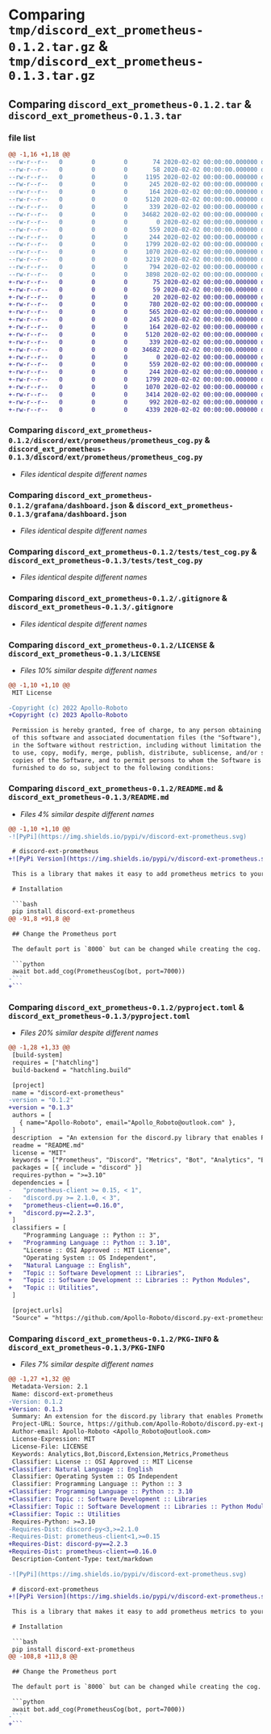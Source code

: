 # Comparing `tmp/discord_ext_prometheus-0.1.2.tar.gz` & `tmp/discord_ext_prometheus-0.1.3.tar.gz`

## Comparing `discord_ext_prometheus-0.1.2.tar` & `discord_ext_prometheus-0.1.3.tar`

### file list

```diff
@@ -1,16 +1,18 @@
--rw-r--r--   0        0        0       74 2020-02-02 00:00:00.000000 discord_ext_prometheus-0.1.2/.pylintrc
--rw-r--r--   0        0        0       58 2020-02-02 00:00:00.000000 discord_ext_prometheus-0.1.2/requirements.txt
--rw-r--r--   0        0        0     1195 2020-02-02 00:00:00.000000 discord_ext_prometheus-0.1.2/.github/workflows/main.yml
--rw-r--r--   0        0        0      245 2020-02-02 00:00:00.000000 discord_ext_prometheus-0.1.2/.vscode/settings.json
--rw-r--r--   0        0        0      164 2020-02-02 00:00:00.000000 discord_ext_prometheus-0.1.2/discord/ext/prometheus/__init__.py
--rw-r--r--   0        0        0     5120 2020-02-02 00:00:00.000000 discord_ext_prometheus-0.1.2/discord/ext/prometheus/prometheus_cog.py
--rw-r--r--   0        0        0      339 2020-02-02 00:00:00.000000 discord_ext_prometheus-0.1.2/discord/ext/prometheus/prometheus_logging_handler.py
--rw-r--r--   0        0        0    34682 2020-02-02 00:00:00.000000 discord_ext_prometheus-0.1.2/grafana/dashboard.json
--rw-r--r--   0        0        0        0 2020-02-02 00:00:00.000000 discord_ext_prometheus-0.1.2/tests/__init__.py
--rw-r--r--   0        0        0      559 2020-02-02 00:00:00.000000 discord_ext_prometheus-0.1.2/tests/test_cog.py
--rw-r--r--   0        0        0      244 2020-02-02 00:00:00.000000 discord_ext_prometheus-0.1.2/tests/test_logging.py
--rw-r--r--   0        0        0     1799 2020-02-02 00:00:00.000000 discord_ext_prometheus-0.1.2/.gitignore
--rw-r--r--   0        0        0     1070 2020-02-02 00:00:00.000000 discord_ext_prometheus-0.1.2/LICENSE
--rw-r--r--   0        0        0     3219 2020-02-02 00:00:00.000000 discord_ext_prometheus-0.1.2/README.md
--rw-r--r--   0        0        0      794 2020-02-02 00:00:00.000000 discord_ext_prometheus-0.1.2/pyproject.toml
--rw-r--r--   0        0        0     3898 2020-02-02 00:00:00.000000 discord_ext_prometheus-0.1.2/PKG-INFO
+-rw-r--r--   0        0        0       75 2020-02-02 00:00:00.000000 discord_ext_prometheus-0.1.3/.pylintrc
+-rw-r--r--   0        0        0       59 2020-02-02 00:00:00.000000 discord_ext_prometheus-0.1.3/requirements.txt
+-rw-r--r--   0        0        0       20 2020-02-02 00:00:00.000000 discord_ext_prometheus-0.1.3/.github/FUNDING.yml
+-rw-r--r--   0        0        0      780 2020-02-02 00:00:00.000000 discord_ext_prometheus-0.1.3/.github/workflows/build.yml
+-rw-r--r--   0        0        0      565 2020-02-02 00:00:00.000000 discord_ext_prometheus-0.1.3/.github/workflows/publish.yml
+-rw-r--r--   0        0        0      245 2020-02-02 00:00:00.000000 discord_ext_prometheus-0.1.3/.vscode/settings.json
+-rw-r--r--   0        0        0      164 2020-02-02 00:00:00.000000 discord_ext_prometheus-0.1.3/discord/ext/prometheus/__init__.py
+-rw-r--r--   0        0        0     5120 2020-02-02 00:00:00.000000 discord_ext_prometheus-0.1.3/discord/ext/prometheus/prometheus_cog.py
+-rw-r--r--   0        0        0      339 2020-02-02 00:00:00.000000 discord_ext_prometheus-0.1.3/discord/ext/prometheus/prometheus_logging_handler.py
+-rw-r--r--   0        0        0    34682 2020-02-02 00:00:00.000000 discord_ext_prometheus-0.1.3/grafana/dashboard.json
+-rw-r--r--   0        0        0        0 2020-02-02 00:00:00.000000 discord_ext_prometheus-0.1.3/tests/__init__.py
+-rw-r--r--   0        0        0      559 2020-02-02 00:00:00.000000 discord_ext_prometheus-0.1.3/tests/test_cog.py
+-rw-r--r--   0        0        0      244 2020-02-02 00:00:00.000000 discord_ext_prometheus-0.1.3/tests/test_logging.py
+-rw-r--r--   0        0        0     1799 2020-02-02 00:00:00.000000 discord_ext_prometheus-0.1.3/.gitignore
+-rw-r--r--   0        0        0     1070 2020-02-02 00:00:00.000000 discord_ext_prometheus-0.1.3/LICENSE
+-rw-r--r--   0        0        0     3414 2020-02-02 00:00:00.000000 discord_ext_prometheus-0.1.3/README.md
+-rw-r--r--   0        0        0      992 2020-02-02 00:00:00.000000 discord_ext_prometheus-0.1.3/pyproject.toml
+-rw-r--r--   0        0        0     4339 2020-02-02 00:00:00.000000 discord_ext_prometheus-0.1.3/PKG-INFO
```

### Comparing `discord_ext_prometheus-0.1.2/discord/ext/prometheus/prometheus_cog.py` & `discord_ext_prometheus-0.1.3/discord/ext/prometheus/prometheus_cog.py`

 * *Files identical despite different names*

### Comparing `discord_ext_prometheus-0.1.2/grafana/dashboard.json` & `discord_ext_prometheus-0.1.3/grafana/dashboard.json`

 * *Files identical despite different names*

### Comparing `discord_ext_prometheus-0.1.2/tests/test_cog.py` & `discord_ext_prometheus-0.1.3/tests/test_cog.py`

 * *Files identical despite different names*

### Comparing `discord_ext_prometheus-0.1.2/.gitignore` & `discord_ext_prometheus-0.1.3/.gitignore`

 * *Files identical despite different names*

### Comparing `discord_ext_prometheus-0.1.2/LICENSE` & `discord_ext_prometheus-0.1.3/LICENSE`

 * *Files 10% similar despite different names*

```diff
@@ -1,10 +1,10 @@
 MIT License
 
-Copyright (c) 2022 Apollo-Roboto
+Copyright (c) 2023 Apollo-Roboto
 
 Permission is hereby granted, free of charge, to any person obtaining a copy
 of this software and associated documentation files (the "Software"), to deal
 in the Software without restriction, including without limitation the rights
 to use, copy, modify, merge, publish, distribute, sublicense, and/or sell
 copies of the Software, and to permit persons to whom the Software is
 furnished to do so, subject to the following conditions:
```

### Comparing `discord_ext_prometheus-0.1.2/README.md` & `discord_ext_prometheus-0.1.3/README.md`

 * *Files 4% similar despite different names*

```diff
@@ -1,10 +1,10 @@
-![PyPi](https://img.shields.io/pypi/v/discord-ext-prometheus.svg)
 
 # discord-ext-prometheus
+![PyPi Version](https://img.shields.io/pypi/v/discord-ext-prometheus.svg) ![PyPI Python Version](https://img.shields.io/pypi/pyversions/discord-ext-prometheus.svg?logo=python&logoColor=gold) ![License MIT](https://img.shields.io/pypi/l/discord-ext-prometheus)
 
 This is a library that makes it easy to add prometheus metrics to your Python Discord bot.
 
 # Installation
 
 ```bash
 pip install discord-ext-prometheus
@@ -91,8 +91,8 @@
 
 ## Change the Prometheus port
 
 The default port is `8000` but can be changed while creating the cog.
 
 ```python
 await bot.add_cog(PrometheusCog(bot, port=7000))
-```
+```
```

### Comparing `discord_ext_prometheus-0.1.2/pyproject.toml` & `discord_ext_prometheus-0.1.3/pyproject.toml`

 * *Files 20% similar despite different names*

```diff
@@ -1,28 +1,33 @@
 [build-system]
 requires = ["hatchling"]
 build-backend = "hatchling.build"
 
 [project]
 name = "discord-ext-prometheus"
-version = "0.1.2"
+version = "0.1.3"
 authors = [
   { name="Apollo-Roboto", email="Apollo_Roboto@outlook.com" },
 ]
 description  = "An extension for the discord.py library that enables Prometheus metrics"
 readme = "README.md"
 license = "MIT"
 keywords = ["Prometheus", "Discord", "Metrics", "Bot", "Analytics", "Extension"]
 packages = [{ include = "discord" }]
 requires-python = ">=3.10"
 dependencies = [
-	"prometheus-client >= 0.15, < 1",
-	"discord.py >= 2.1.0, < 3",
+	"prometheus-client==0.16.0",
+	"discord.py==2.2.3",
 ]
 classifiers = [
 	"Programming Language :: Python :: 3",
+	"Programming Language :: Python :: 3.10",
 	"License :: OSI Approved :: MIT License",
 	"Operating System :: OS Independent",
+	"Natural Language :: English",
+	"Topic :: Software Development :: Libraries",
+	"Topic :: Software Development :: Libraries :: Python Modules",
+	"Topic :: Utilities",
 ]
 
 [project.urls]
 "Source" = "https://github.com/Apollo-Roboto/discord.py-ext-prometheus"
```

### Comparing `discord_ext_prometheus-0.1.2/PKG-INFO` & `discord_ext_prometheus-0.1.3/PKG-INFO`

 * *Files 7% similar despite different names*

```diff
@@ -1,27 +1,32 @@
 Metadata-Version: 2.1
 Name: discord-ext-prometheus
-Version: 0.1.2
+Version: 0.1.3
 Summary: An extension for the discord.py library that enables Prometheus metrics
 Project-URL: Source, https://github.com/Apollo-Roboto/discord.py-ext-prometheus
 Author-email: Apollo-Roboto <Apollo_Roboto@outlook.com>
 License-Expression: MIT
 License-File: LICENSE
 Keywords: Analytics,Bot,Discord,Extension,Metrics,Prometheus
 Classifier: License :: OSI Approved :: MIT License
+Classifier: Natural Language :: English
 Classifier: Operating System :: OS Independent
 Classifier: Programming Language :: Python :: 3
+Classifier: Programming Language :: Python :: 3.10
+Classifier: Topic :: Software Development :: Libraries
+Classifier: Topic :: Software Development :: Libraries :: Python Modules
+Classifier: Topic :: Utilities
 Requires-Python: >=3.10
-Requires-Dist: discord-py<3,>=2.1.0
-Requires-Dist: prometheus-client<1,>=0.15
+Requires-Dist: discord-py==2.2.3
+Requires-Dist: prometheus-client==0.16.0
 Description-Content-Type: text/markdown
 
-![PyPi](https://img.shields.io/pypi/v/discord-ext-prometheus.svg)
 
 # discord-ext-prometheus
+![PyPi Version](https://img.shields.io/pypi/v/discord-ext-prometheus.svg) ![PyPI Python Version](https://img.shields.io/pypi/pyversions/discord-ext-prometheus.svg?logo=python&logoColor=gold) ![License MIT](https://img.shields.io/pypi/l/discord-ext-prometheus)
 
 This is a library that makes it easy to add prometheus metrics to your Python Discord bot.
 
 # Installation
 
 ```bash
 pip install discord-ext-prometheus
@@ -108,8 +113,8 @@
 
 ## Change the Prometheus port
 
 The default port is `8000` but can be changed while creating the cog.
 
 ```python
 await bot.add_cog(PrometheusCog(bot, port=7000))
-```
+```
```

